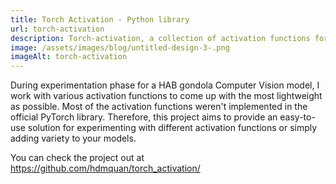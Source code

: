 ```yaml
---
title: Torch Activation - Python library
url: torch-activation
description: Torch-activation, a collection of activation functions for PyTorch library
image: /assets/images/blog/untitled-design-3-.png
imageAlt: torch-activation
---
```

During experimentation phase for a HAB gondola Computer Vision model, I work with various activation functions to come up with the most lightweight as possible. Most of the activation functions weren't implemented in the official PyTorch library. Therefore, this project aims to provide an easy-to-use solution for experimenting with different activation functions or simply adding variety to your models.

You can check the project out at <https://github.com/hdmquan/torch_activation/>
